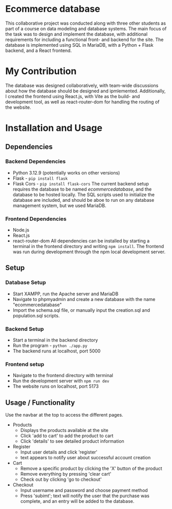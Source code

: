 # Ecommerce database
This collaborative project was conducted along with three other students as part of a course on data modeling and database systems. The main focus of the task was to design and implement the database, with additional requirements for including a functional front- and backend for the site. The database is implemented using SQL in MariaDB, with a Python + Flask backend, and a React frontend.

# My Contribution
The database was designed collaboratively, with team-wide discussions about how the database should be designed and ipmlemented. Additionally, I created the frontend using React.js, with Vite as the build- and development tool, as well as react-router-dom for handling the routing of the website.

# Installation and Usage
## Dependencies
### Backend Dependencies
  - Python 3.12.9 (potentially works on other versions)
  - Flask - `pip install flask`
  - Flask Cors - `pip install flask-cors`
The current backend setup requires the database to be named *ecommercedatabase*, and the database to be hosted locally. The SQL scripts used to initialize the database are included, and should be aboe to run on any database management system, but we used MariaDB.
### Frontend Dependencies  
  - Node.js
  - React.js
  - react-router-dom
All dependencies can be installed by starting a terminal in the frontend directory and writing `npm install`.
The frontend was run during development through the npm local development server.

## Setup
### Database Setup
- Start XAMPP, run the Apache server and MariaDB
- Navigate to phpmyadmin and create a new database with the name "ecommercedatabase"
- Import the schema.sql file, or manually input the creation.sql and population.sql scripts.
### Backend Setup
- Start a terminal in the backend directory
- Run the program - `python ./app.py`
- The backend runs at localhost, port 5000
### Frontend setup
- Navigate to the frontend directory with terminal
- Run the development server with `npm run dev`
- The website runs on localhost, port 5173

## Usage / Functionality
Use the navbar at the top to access the different pages.
  - Products
      - Displays the products available at the site
      - Click 'add to cart' to add the product to cart
      - Click 'details' to see detailed product information
  - Register
      - Input user details and click 'register'
      - text appears to notify user about successful account creation
   - Cart
       - Remove a specific product by clicking the 'X' button of the product
       - Remove everything by pressing 'clear cart'
       - Check out by clicking 'go to checkout'
  - Checkout
      - Input username and password and choose payment method
      - Press 'subimt'; text will notify the user that the purchase was complete, and an entry will be added         to the database.   
